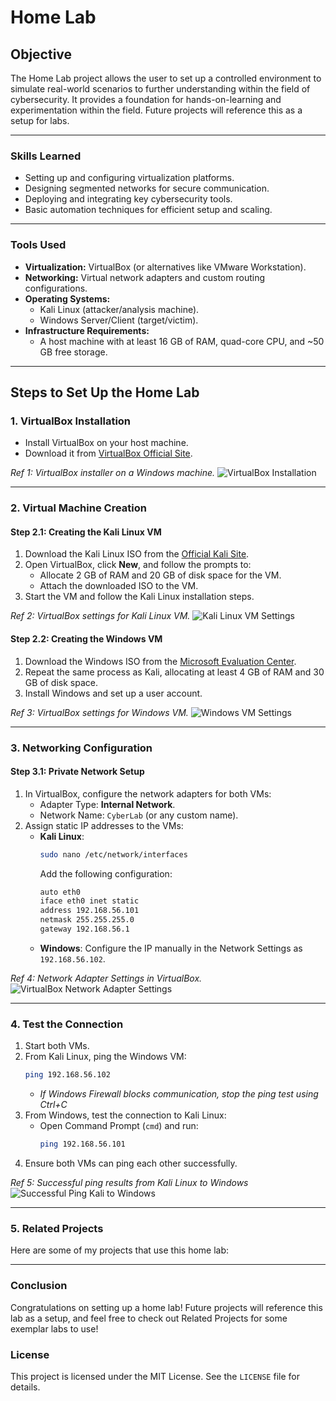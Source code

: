 # Home Lab

## Objective

The Home Lab project allows the user to set up a controlled environment to simulate real-world scenarios to further understanding within the field of cybersecurity. It provides a foundation for hands-on-learning and experimentation within the field. Future projects will reference this as a setup for labs.

---

### Skills Learned

- Setting up and configuring virtualization platforms.
- Designing segmented networks for secure communication.
- Deploying and integrating key cybersecurity tools.
- Basic automation techniques for efficient setup and scaling.

---

### Tools Used

- **Virtualization:** VirtualBox (or alternatives like VMware Workstation).
- **Networking:** Virtual network adapters and custom routing configurations.
- **Operating Systems:** 
  - Kali Linux (attacker/analysis machine).
  - Windows Server/Client (target/victim).
- **Infrastructure Requirements:** 
  - A host machine with at least 16 GB of RAM, quad-core CPU, and ~50 GB free storage.
 
---

## Steps to Set Up the Home Lab

### **1. VirtualBox Installation**
- Install VirtualBox on your host machine.
- Download it from [VirtualBox Official Site](https://www.virtualbox.org/).

*Ref 1: VirtualBox installer on a Windows machine.*
![VirtualBox Installation](https://via.placeholder.com/800x400)

---

### **2. Virtual Machine Creation**
#### **Step 2.1: Creating the Kali Linux VM**
1. Download the Kali Linux ISO from the [Official Kali Site](https://www.kali.org/get-kali/).
2. Open VirtualBox, click **New**, and follow the prompts to:
   - Allocate 2 GB of RAM and 20 GB of disk space for the VM.
   - Attach the downloaded ISO to the VM.
3. Start the VM and follow the Kali Linux installation steps.

*Ref 2: VirtualBox settings for Kali Linux VM.*
![Kali Linux VM Settings](https://via.placeholder.com/800x400)


#### **Step 2.2: Creating the Windows VM**
1. Download the Windows ISO from the [Microsoft Evaluation Center](https://www.microsoft.com/en-us/evalcenter/).
2. Repeat the same process as Kali, allocating at least 4 GB of RAM and 30 GB of disk space.
3. Install Windows and set up a user account.

*Ref 3: VirtualBox settings for Windows VM.*
![Windows VM Settings](https://via.placeholder.com/800x400)

---

### **3. Networking Configuration**
#### **Step 3.1: Private Network Setup**
1. In VirtualBox, configure the network adapters for both VMs:
   - Adapter Type: **Internal Network**.
   - Network Name: `CyberLab` (or any custom name).
2. Assign static IP addresses to the VMs:
   - **Kali Linux**: 
     ```bash
     sudo nano /etc/network/interfaces
     ```
     Add the following configuration:
     ```bash
     auto eth0
     iface eth0 inet static
     address 192.168.56.101
     netmask 255.255.255.0
     gateway 192.168.56.1
     ```
   - **Windows**: 
     Configure the IP manually in the Network Settings as `192.168.56.102`.

*Ref 4: Network Adapter Settings in VirtualBox.*
![VirtualBox Network Adapter Settings](https://via.placeholder.com/800x400)

---

### **4. Test the Connection**
1. Start both VMs.
2. From Kali Linux, ping the Windows VM:
   ```bash
   ping 192.168.56.102
   ```
   - *If Windows Firewall blocks communication, stop the ping test using Ctrl+C*
3. From Windows, test the connection to Kali Linux:
   - Open Command Prompt (`cmd`) and run:
     ```bash
     ping 192.168.56.101
     ```
4. Ensure both VMs can ping each other successfully.

*Ref 5: Successful ping results from Kali Linux to Windows*
![Successful Ping Kali to Windows](https://via.placeholder.com/800x400)

---

### **5. Related Projects**
Here are some of my projects that use this home lab:

---

### **Conclusion**
Congratulations on setting up a home lab! Future projects will reference this lab as a setup, and feel free to check out Related Projects for some exemplar labs to use!

### **License**
This project is licensed under the MIT License. See the `LICENSE` file for details.
